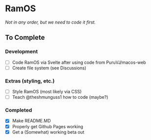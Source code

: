 # RamOS
_Not in any order, but we need to code it first._ 
## To Complete
### Development
- [ ] Code RamOS via Svelte after using code from PuruVJ/macos-web
- [ ] Create file system (see Discussions)
### Extras (styling, etc.)
- [ ] Style RamOS (most likely via CSS)
- [ ] Teach @theshmunguss1 how to code (maybe?)

### Completed
- [x]  Make README.MD
- [x]  Properly get Github Pages working
- [X]  Get a (Somewhat) working beta out
